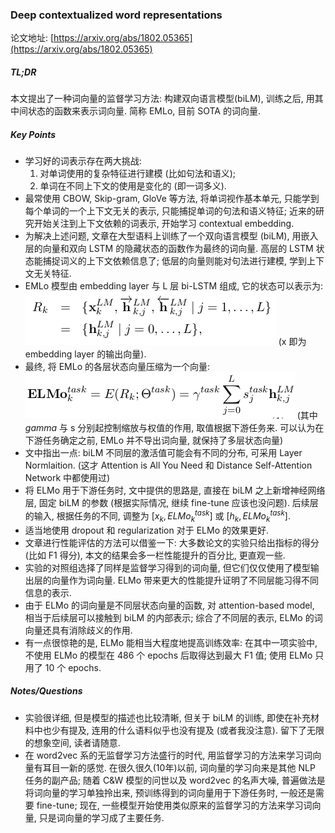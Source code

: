 ### Deep contextualized word representations

论文地址: [https://arxiv.org/abs/1802.05365](https://arxiv.org/abs/1802.05365)

##### TL;DR

本文提出了一种词向量的监督学习方法: 构建双向语言模型(biLM), 训练之后, 用其中间状态的函数来表示词向量. 简称 EMLo, 目前 SOTA 的词向量.

##### Key Points

* 学习好的词表示存在两大挑战:
    1. 对单词使用的复杂特征进行建模 (比如句法和语义);
    2. 单词在不同上下文的使用是变化的 (即一词多义).
* 最常使用 CBOW, Skip-gram, GloVe 等方法, 将单词视作基本单元, 只能学到每个单词的一个上下文无关的表示, 只能捕捉单词的句法和语义特征; 近来的研究开始关注到上下文依赖的词表示, 开始学习 contextual embedding.
* 为解决上述问题, 文章在大型语料上训练了一个双向语言模型 (biLM), 用嵌入层的向量和双向 LSTM 的隐藏状态的函数作为最终的词向量. 高层的 LSTM 状态能捕捉词义的上下文依赖信息了; 低层的向量则能对句法进行建模, 学到上下文无关特征.
* EMLo 模型由 embedding layer 与 L 层 bi-LSTM 组成, 它的状态可以表示为: ![](../img/emlo_R_k.png) (x 即为 embedding layer 的输出向量).
* 最终, 将 EMLo 的各层状态向量压缩为一个向量: ![](../img/emlo_computation.png) (其中 $gamma$ 与 s 分别起控制缩放与权值的作用, 取值根据下游任务来. 可以认为在下游任务确定之前, EMLo 并不导出词向量, 就保持了多层状态向量)
* 文中指出一点: biLM 不同层的激活值可能会有不同的分布, 可采用 Layer Normlaition. (这才 Attention is All You Need 和 Distance Self-Attention Network 中都使用过)
* 将 ELMo 用于下游任务时, 文中提供的思路是, 直接在 biLM 之上新增神经网络层, 固定 biLM 的参数 (根据实际情况, 继续 fine-tune 应该也没问题). 后续层的输入, 根据任务的不同, 调整为 $[x_k, ELMo_k^{task}]$ 或 $[h_k, ELMo_k^{task}]$.
* 适当地使用 dropout 和 regularization 对于 ELMo 的效果更好.
* 文章进行性能评估的方法可以借鉴一下: 大多数论文的实验只给出指标的得分(比如 F1 得分), 本文的结果会多一栏性能提升的百分比, 更直观一些.
* 实验的对照组选择了同样是监督学习得到的词向量, 但它们仅仅使用了模型输出层的向量作为词向量. ELMo 带来更大的性能提升证明了不同层能习得不同信息的表示.
* 由于 ELMo 的词向量是不同层状态向量的函数, 对 attention-based model, 相当于后续层可以接触到 biLM 的内部表示; 综合了不同层的表示, ELMo 的词向量还具有消除歧义的作用.
* 有一点很惊艳的是, ELMo 能相当大程度地提高训练效率: 在其中一项实验中, 不使用 ELMo 的模型在 486 个 epochs 后取得达到最大 F1 值; 使用 ELMo 只用了 10 个 epochs.

##### Notes/Questions

* 实验很详细, 但是模型的描述也比较清晰, 但关于 biLM 的训练, 即使在补充材料中也少有提及, 连用的什么语料似乎也没有提及 (或者我没注意). 留下了无限的想象空间, 读者请随意.
* 在 word2vec 系的无监督学习方法盛行的时代, 用监督学习的方法来学习词向量有耳目一新的感觉. 在很久很久(10年)以前, 词向量的学习向来是其他 NLP 任务的副产品; 随着 C&W 模型的问世以及 word2vec 的名声大噪, 普遍做法是将词向量的学习单独拎出来, 预训练得到的词向量用于下游任务时, 一般还是需要 fine-tune; 现在, 一些模型开始使用类似原来的监督学习的方法来学习词向量, 只是词向量的学习成了主要任务.
